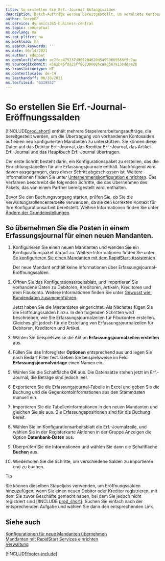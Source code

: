 ```yaml
---
title: So erstellen Sie Erf.-Journal Anfangssalden
description: Batch-Aufträge werden bereitgestellt, um veraltete Kontosalden in eine neu konfigurierte Firma zu übertragen. Sie können diese Daten mithilfe von Buch.-Blatt-Buchungen einfach übertragen.
author: SorenGP
ms.service: dynamics365-business-central
ms.topic: conceptual
ms.devlang: na
ms.tgt_pltfrm: na
ms.workload: na
ms.search.keywords: ''
ms.date: 06/14/2021
ms.author: edupont
ms.openlocfilehash: ac7fea479237d985204820d54953689566f5c2ac
ms.sourcegitcommit: e562b45fda20ff88230e086caa6587913eddae26
ms.translationtype: HT
ms.contentlocale: de-CH
ms.lasthandoff: 06/30/2021
ms.locfileid: "6319552"
---
```

# <a name="create-journal-opening-balances"></a>So erstellen Sie Erf.-Journal-Eröffnungssalden

[!INCLUDE[prod_short](includes/prod_short.md)] enthält mehrere Stapelverarbeitungsaufträge, die bereitgestellt werden, um die Übertragung von vorhandenen Kontosalden auf einen neu konfigurierten Mandanten zu unterstützen. Sie können diese Daten auf das Debitor Erf.-Journal, das Kreditor Erf.-Journal, das Artikel Erf.-Journal und das Hauptbuch Erf.-Journal übertragen.

Der erste Schritt besteht darin, ein Konfigurationspaket zu erstellen, das die Einrichtungstabellen für alle Erfassungsjournale enthält. Nachfolgend wird davon ausgegangen, dass dieser Schritt abgeschlossen ist. Weitere Informationen finden Sie unter [Unternehmenskonfiguration einrichten](admin-set-up-company-configuration.md). Das Verfahren beschreibt die folgenden Schritte, die das Übernehmen des Pakets, das von einem Partner bereitgestellt wird, enthalten.  

Bevor Sie den Buchungsvorgang starten, prüfen Sie, ob Sie die Verwaltungsrollencenterseite verwenden, da sie den korrekten Kontext für Ihre Konfigurationsarbeit bereitstellt. Weitere Informationen finden Sie unter [Ändern der Grundeinstellungen](ui-change-basic-settings.md).

## <a name="to-apply-the-entries-in-a-journal-to-a-new-company"></a>So übernehmen Sie die Posten in einem Erfassungsjournal für einen neuen Mandanten.

1. Konfigurieren Sie einen neuen Mandanten und wenden Sie ein Konfigurationspaket darauf an. Weitere Informationen finden Sie unter [So konfigurieren Sie einen Mandanten mit dem RapidStart-Assistenten](admin-how-to-configure-a-company-with-the-rapidstart-wizard.md).  

    Der neue Mandant enthält keine Informationen über Erfassungsjournal-Eröffnungssalden.  

2. Öffnen Sie das Konfigurationsarbeitsblatt, und importieren Sie vorhandene Daten zu Debitoren, Kreditoren, Artikeln, Kreditoren und dem Fibukonto. Weitere Informationen finden Sie unter [Gewusst wie: Kundendaten zusammenführen](admin-migrate-customer-data.md).  

    Jetzt haben Sie die Masterdaten eingerichtet. Als Nächstes fügen Sie die Eröffnungssalden hinzu. In den folgenden Schritten wird beschrieben, wie Sie Erfassungsjournalzeilen für Fibukonten erstellen. Gleiches gilt jedoch für die Erstellung von Erfassungsjournalzeilen für Debitoren, Kreditoren und Artikel.  
3. Wählen Sie beispielsweise die Aktion **Erfassungsjournalzeilen erstellen** aus.  
4. Füllen Sie das Inforegister **Optionen** entsprechend aus und legen Sie nach Bedarf Filter fest. Geben Sie beispielsweise im Feld **Erfassungsjournalvorlage** einen Namen ein.  
5. Wählen Sie die Schaltfläche **OK** aus. Die Datensätze stehen jetzt im Erf.-Journal, die Beträge sind jedoch leer.  
6. Exportieren Sie die Erfassungsjournal-Tabelle in Excel und geben Sie die Buchung und die Gegenkontoinformationen aus den Stammdaten manuell ein.
7. Importieren Sie die Tabelleninformationen in den neuen Mandanten und gleichen Sie sie aus. Die Erfassungspositionen sind für die Buchung bereit.  
8. Wählen Sie im Konfigurationsarbeitsblatt die Erf.-Journalzeile, und wählen Sie in der Registerkarte Aktionen in der Gruppe Anzeigen die Option **Datenbank-Daten** aus.  
9. Überprüfen Sie die Informationen und wählen Sie dann die Schaltfläche **Buchen** aus.  
10. Wiederholen Sie die Schritte, um verschiedene Salden zu importieren und zu buchen.  

> [!TIP]
> Sie können dieselben Stapeljobs verwenden, um Eröffnungssalden hinzuzufügen, wenn Sie einen neuen Debitor oder Kreditor registrieren, mit dem Sie zuvor Geschäfte gemacht haben, bei dem Sie jedoch nicht registriert sind [!INCLUDE [prod_short](includes/prod_short.md)]. Suchen Sie einfach nach der entsprechenden Aufgabe und wählen Sie dann den entsprechenden Link.

## <a name="see-also"></a>Siehe auch

[Konfigurationen für neue Mandanten übernehmen](admin-apply-configuration-to-new-companies.md)  
[Mandanten mit RapidStart Services einrichten](admin-set-up-a-company-with-rapidstart.md)  
[Verwaltung](admin-setup-and-administration.md)  


[!INCLUDE[footer-include](includes/footer-banner.md)]